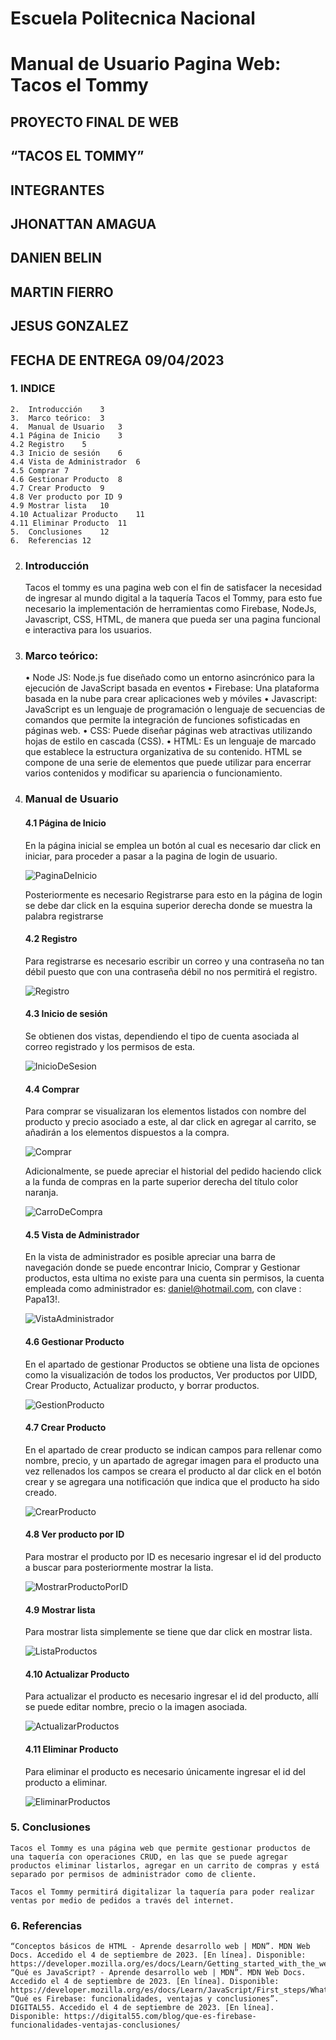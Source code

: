 # Escuela Politecnica Nacional
# Manual de Usuario Pagina Web: Tacos el Tommy

## PROYECTO FINAL DE WEB
## “TACOS EL TOMMY”
## INTEGRANTES
## JHONATTAN AMAGUA
## DANIEN BELIN
## MARTIN FIERRO
## JESUS GONZALEZ
## FECHA DE ENTREGA 09/04/2023
### 1.	INDICE
    2.	Introducción	3
    3.	Marco teórico:	3
    4.	Manual de Usuario	3
    4.1 Página de Inicio	3
    4.2 Registro	5
    4.3 Inicio de sesión	6
    4.4 Vista de Administrador	6
    4.5 Comprar	7
    4.6 Gestionar Producto	8
    4.7 Crear Producto	9
    4.8 Ver producto por ID	9
    4.9 Mostrar lista	10
    4.10 Actualizar Producto	11
    4.11 Eliminar Producto	11
    5.	Conclusiones	12
    6.	Referencias	12


2.	### Introducción
    Tacos el tommy es una pagina web con el fin de satisfacer la necesidad de ingresar al mundo digital a la taquería Tacos el Tommy, para esto fue necesario la implementación de herramientas como Firebase, NodeJs, Javascript, CSS, HTML, de manera que pueda ser una pagina funcional e interactiva para los usuarios.

3.	### Marco teórico:

    •	Node JS: Node.js fue diseñado como un entorno asincrónico para la ejecución de JavaScript basada en eventos
    •	Firebase: Una plataforma basada en la nube para crear aplicaciones web y móviles 
    •	Javascript: JavaScript es un lenguaje de programación o lenguaje de secuencias de comandos que permite la integración de funciones sofisticadas en páginas web.
    •	CSS: Puede diseñar páginas web atractivas utilizando hojas de estilo en cascada (CSS).
    •	HTML:  Es un lenguaje de marcado que establece la estructura organizativa de su contenido. HTML se compone de una serie de elementos que puede utilizar para encerrar varios contenidos y modificar su apariencia o funcionamiento.

4.	### Manual de Usuario
    #### 4.1 Página de Inicio
    
    En la página inicial se emplea un botón al cual es necesario dar click en iniciar, para proceder a pasar a la pagina de login de usuario.

    ![PaginaDeInicio](imagesUserManual/image.png) 
         
    Posteriormente es necesario Registrarse para esto en la página de login se debe dar click en la esquina superior derecha donde se muestra la palabra registrarse
    #### 4.2 Registro
    
    Para registrarse es necesario escribir un correo y una contraseña no tan débil puesto que con una contraseña débil no nos permitirá el registro.

    ![Registro](imagesUserManual/Registrarse.png)
    #### 4.3 Inicio de sesión
    
    Se obtienen dos vistas, dependiendo el tipo de cuenta asociada al correo registrado y los permisos de esta.

    ![InicioDeSesion](imagesUserManual/Iniciar%20sesion.png)
    #### 4.4 Comprar
    
    Para comprar se visualizaran los elementos listados con nombre del producto y precio asociado a este, al dar click en agregar al carrito, se añadirán a los elementos dispuestos a la compra.

    ![Comprar](imagesUserManual/Comprar.png)
    
    Adicionalmente, se puede apreciar el historial del pedido haciendo click a la funda de compras en la parte superior derecha del título color naranja.

    ![CarroDeCompra](imagesUserManual/CarritoDeCompra.png)
    #### 4.5 Vista de Administrador
    
    En la vista de administrador es posible apreciar una barra de navegación donde se puede encontrar Inicio, Comprar y Gestionar productos, esta ultima no existe para una cuenta sin permisos, la cuenta empleada como administrador es: daniel@hotmail.com, con clave : Papa13!.

    ![VistaAdministrador](imagesUserManual/VistaDeAdministrador.png)
    #### 4.6 Gestionar Producto
    
    En el apartado de gestionar Productos se obtiene una lista de opciones como la visualización de todos los productos, Ver productos por UIDD, Crear Producto, Actualizar producto, y borrar productos.

    ![GestionProducto](imagesUserManual/GestionDeProdutco.png)
    #### 4.7 Crear Producto
    
    En el apartado de crear producto se indican campos para rellenar como nombre, precio, y un apartado de agregar imagen para el producto una vez rellenados los campos se creara el producto al dar click en el botón crear y se agregara una notificación que indica que el producto ha sido creado.

    ![CrearProducto](imagesUserManual/CrearProducto.png)
    #### 4.8 Ver producto por ID
    
    Para mostrar el producto por ID es necesario ingresar el id del producto a buscar para posteriormente mostrar la lista.

    ![MostrarProductoPorID](imagesUserManual/MostrarProductoPorID.png)
    #### 4.9 Mostrar lista
    
    Para mostrar lista simplemente se tiene que dar click en mostrar lista.

    ![ListaProductos](imagesUserManual/ListaDeProductos.png)
    #### 4.10 Actualizar Producto
    
    Para actualizar el producto es necesario ingresar el id del producto, allí se puede editar nombre, precio o la imagen asociada.

    ![ActualizarProductos](imagesUserManual/ActualizarProducto.png)
    #### 4.11 Eliminar Producto
    
    Para eliminar el producto es necesario únicamente ingresar el id del producto a eliminar.
    
    ![EliminarProductos](imagesUserManual/EliminarProductoPorID.png)
### 5.	Conclusiones 
    
    Tacos el Tommy es una página web que permite gestionar productos de una taquería con operaciones CRUD, en las que se puede agregar productos eliminar listarlos, agregar en un carrito de compras y está separado por permisos de administrador como de cliente. 

    Tacos el Tommy permitirá digitalizar la taquería para poder realizar ventas por medio de pedidos a través del internet.
### 6.	Referencias
    “Conceptos básicos de HTML - Aprende desarrollo web | MDN”. MDN Web Docs. Accedido el 4 de septiembre de 2023. [En línea]. Disponible: https://developer.mozilla.org/es/docs/Learn/Getting_started_with_the_web/HTML_basics
    “Qué es JavaScript? - Aprende desarrollo web | MDN”. MDN Web Docs. Accedido el 4 de septiembre de 2023. [En línea]. Disponible: https://developer.mozilla.org/es/docs/Learn/JavaScript/First_steps/What_is_JavaScript 
    “Qué es Firebase: funcionalidades, ventajas y conclusiones”. DIGITAL55. Accedido el 4 de septiembre de 2023. [En línea]. Disponible: https://digital55.com/blog/que-es-firebase-funcionalidades-ventajas-conclusiones/





    
